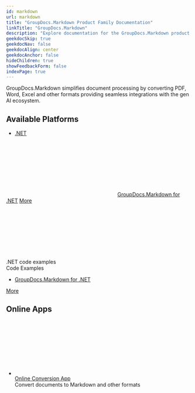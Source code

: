 ```yaml
---
id: markdown
url: markdown
title: "GroupDocs.Markdown Product Family Documentation"
linkTitle: "GroupDocs.Markdown"
description: "Explore documentation for the GroupDocs.Markdown product family. Learn how to export documents to Markdown across supported platforms."
geekdocSkip: true
geekdocNav: false
geekdocAlign: center
geekdocAnchor: false
hideChildren: true
showFeedbackForm: false
indexPage: true
---
```


<div class="gdoc-list-descr">
    GroupDocs.Markdown simplifies document processing by converting PDF, Word, Excel and other formats providing seamless integrations with the gen AI ecosystem.
</div>

<h2 class="gdoc-product-title">Available Platforms</h2>

<div class="gdoc-platform-links">
    <ul>
        <li><a href="#markdown_net">.NET</a></li>
    </ul>
</div>

<div class="gdoc-platforms">
    <div class="gdoc-platform">
        <a id="markdown_net"></a>
        <div class="gdoc-platform__header">
            <svg class="gdoc-platform__header-icon"><use xlink:href="/img/groupdocs-stack.svg#net"></use></svg>
            <a class="gdoc-platform__header-title" href='/markdown/net/'>GroupDocs.Markdown for .NET</a>
            <a class="gdoc-platform__header-btn" href='/markdown/net/'>More</a>
        </div>
        <div class="gdoc-platform__cols">
            <!-- <div class="gdoc-platform__col">
                <div class="gdoc-platform__col-title">
                    <svg class="gdoc-platform__col-icon"><use xlink:href="/img/groupdocs-stack.svg#time"></use></svg>
                    <div>Getting started</div>
                </div>
                <div class="gdoc-platform__col-descr">Start quickly with our getting started documentation</div>
                <ul class="gdoc-platform__col-links">
                    <li><a href='/markdown/net/supported-document-formats/'>Supported Document Formats</a></li>
                    <li><a href='/markdown/net/quick-start-guide/'>Quick Start Guide</a></li>
                    <li><a href='/markdown/net/how-to-run-code-examples/'>Running Examples</a></li>
                </ul>
            </div>
            <div class="gdoc-platform__col">
                <div class="gdoc-platform__col-title">
                    <svg class="gdoc-platform__col-icon"><use xlink:href="/img/groupdocs-stack.svg#document"></use></svg>
                    <div>Developer Guide</div>
                </div>
                <div class="gdoc-platform__col-descr">Articles and guidelines for document export</div>
                <ul class="gdoc-platform__col-links">
                    <li><a href='/markdown/net/export-pdf-to-markdown/'>Export PDF Documents</a></li>
                    <li><a href='/markdown/net/export-word-to-markdown/'>Export Word Documents</a></li>
                    <li><a href='/markdown/net/export-excel-to-markdown/'>Export Excel Spreadsheets</a></li>
                    <li><a href='/markdown/net/export-ebook-to-markdown/'>Export eBooks</a></li>
                    <li><a href='/markdown/net/export-text-files-to-markdown/'>Export Text Files</a></li>
                </ul>
            </div> -->
            <div class="gdoc-platform__col">
                <div class="gdoc-platform__col-title">
                    <svg class="gdoc-platform__col-icon"><use xlink:href="/img/groupdocs-stack.svg#git-big"></use></svg>
                    <div>.NET code examples</div>
                </div>
                <div class="gdoc-platform__col-descr">Code Examples</div>
                <ul class="gdoc-platform__col-links gdoc-platform__col-links--alt">
                    <li> <a href='https://github.com/groupdocs-markdown/GroupDocs.Markdown-for-.NET'>GroupDocs.Markdown for
                            .NET</a></li>
                </ul>
            </div>
        </div>
        <div class="gdoc-platform__footer">
            <a class="gdoc-platform__footer-btn" href='/markdown/net/'>More</a>
        </div>
    </div>
</div>

<h2 class="gdoc-product-title">Online Apps</h2>

<div class="gdoc-product-examples">
    <div class="gdoc-product-example">
        <ul class="gdoc-product-example__list gdoc-product-example__list--app">
            <li>
                <svg class="gdoc-product-example__icon"><use xlink:href="/img/groupdocs-stack.svg#app"></use></svg>
                <div>
                    <a class="gdoc-product-example__link"
                        href="https://products.groupdocs.app/conversion/total">Online Conversion App</a>
                    <div class="gdoc-product-example__descr">Convert documents to Markdown and other formats</div>
                </div>
            </li>
        </ul>
    </div>
</div>
